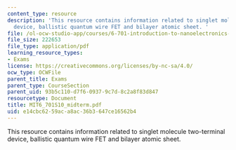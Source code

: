 ```yaml
---
content_type: resource
description: 'This resource contains information related to singlet molecule two-terminal
  device, ballistic quantum wire FET and bilayer atomic sheet. '
file: /ol-ocw-studio-app/courses/6-701-introduction-to-nanoelectronics-spring-2010/e14cbc6259aca8ac36b3647ce16562b4_MIT6_701S10_midterm.pdf
file_size: 222653
file_type: application/pdf
learning_resource_types:
- Exams
license: https://creativecommons.org/licenses/by-nc-sa/4.0/
ocw_type: OCWFile
parent_title: Exams
parent_type: CourseSection
parent_uid: 93b5c110-d7f6-0937-9c7d-8c2a8f83d847
resourcetype: Document
title: MIT6_701S10_midterm.pdf
uid: e14cbc62-59ac-a8ac-36b3-647ce16562b4
---
```

This resource contains information related to singlet molecule two-terminal device, ballistic quantum wire FET and bilayer atomic sheet. 